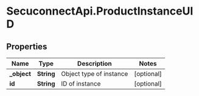 # SecuconnectApi.ProductInstanceUID

## Properties
Name | Type | Description | Notes
------------ | ------------- | ------------- | -------------
**_object** | **String** | Object type of instance | [optional] 
**id** | **String** | ID of instance | [optional] 


